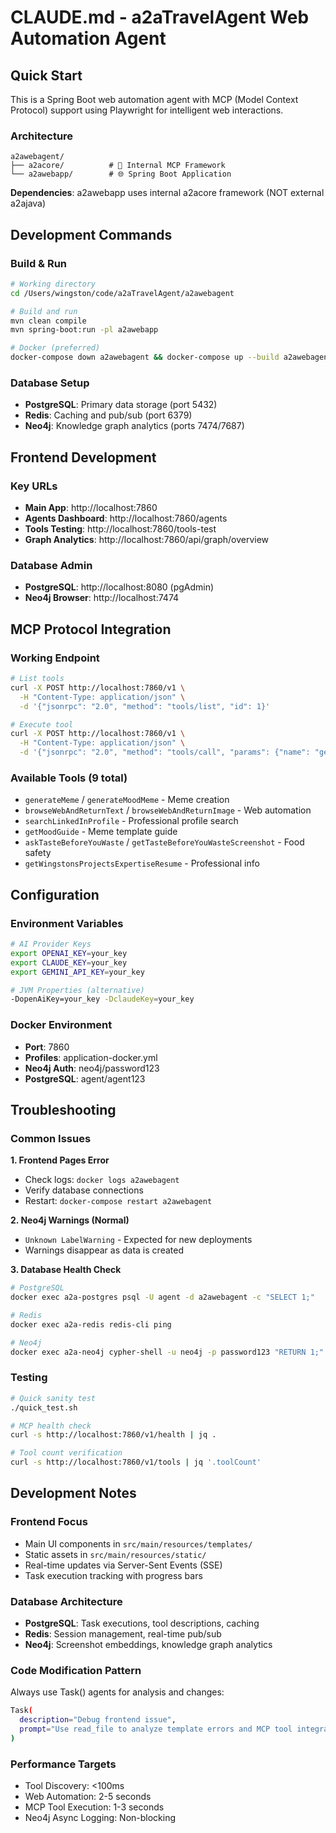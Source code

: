 # CLAUDE.md - a2aTravelAgent Web Automation Agent

## Quick Start

This is a Spring Boot web automation agent with MCP (Model Context Protocol) support using Playwright for intelligent web interactions.

### Architecture
```
a2awebagent/
├── a2acore/          # 🔧 Internal MCP Framework  
└── a2awebapp/        # 🌐 Spring Boot Application
```

**Dependencies**: a2awebapp uses internal a2acore framework (NOT external a2ajava)

## Development Commands

### Build & Run
```bash
# Working directory
cd /Users/wingston/code/a2aTravelAgent/a2awebagent

# Build and run
mvn clean compile
mvn spring-boot:run -pl a2awebapp

# Docker (preferred)
docker-compose down a2awebagent && docker-compose up --build a2awebagent -d
```

### Database Setup
- **PostgreSQL**: Primary data storage (port 5432)
- **Redis**: Caching and pub/sub (port 6379)  
- **Neo4j**: Knowledge graph analytics (ports 7474/7687)

## Frontend Development

### Key URLs
- **Main App**: http://localhost:7860
- **Agents Dashboard**: http://localhost:7860/agents
- **Tools Testing**: http://localhost:7860/tools-test
- **Graph Analytics**: http://localhost:7860/api/graph/overview

### Database Admin
- **PostgreSQL**: http://localhost:8080 (pgAdmin)
- **Neo4j Browser**: http://localhost:7474

## MCP Protocol Integration

### Working Endpoint
```bash
# List tools
curl -X POST http://localhost:7860/v1 \
  -H "Content-Type: application/json" \
  -d '{"jsonrpc": "2.0", "method": "tools/list", "id": 1}'

# Execute tool  
curl -X POST http://localhost:7860/v1 \
  -H "Content-Type: application/json" \
  -d '{"jsonrpc": "2.0", "method": "tools/call", "params": {"name": "generateMeme", "arguments": {"template": "success", "topText": "Test", "bottomText": "Working"}}, "id": 2}'
```

### Available Tools (9 total)
- `generateMeme` / `generateMoodMeme` - Meme creation
- `browseWebAndReturnText` / `browseWebAndReturnImage` - Web automation
- `searchLinkedInProfile` - Professional profile search
- `getMoodGuide` - Meme template guide
- `askTasteBeforeYouWaste` / `getTasteBeforeYouWasteScreenshot` - Food safety
- `getWingstonsProjectsExpertiseResume` - Professional info

## Configuration

### Environment Variables
```bash
# AI Provider Keys
export OPENAI_KEY=your_key
export CLAUDE_KEY=your_key
export GEMINI_API_KEY=your_key

# JVM Properties (alternative)
-DopenAiKey=your_key -DclaudeKey=your_key
```

### Docker Environment
- **Port**: 7860
- **Profiles**: application-docker.yml
- **Neo4j Auth**: neo4j/password123
- **PostgreSQL**: agent/agent123

## Troubleshooting

### Common Issues

**1. Frontend Pages Error**
- Check logs: `docker logs a2awebagent`
- Verify database connections
- Restart: `docker-compose restart a2awebagent`

**2. Neo4j Warnings (Normal)**
- `Unknown LabelWarning` - Expected for new deployments
- Warnings disappear as data is created

**3. Database Health Check**
```bash
# PostgreSQL
docker exec a2a-postgres psql -U agent -d a2awebagent -c "SELECT 1;"

# Redis
docker exec a2a-redis redis-cli ping

# Neo4j  
docker exec a2a-neo4j cypher-shell -u neo4j -p password123 "RETURN 1;"
```

### Testing
```bash
# Quick sanity test
./quick_test.sh

# MCP health check
curl -s http://localhost:7860/v1/health | jq .

# Tool count verification
curl -s http://localhost:7860/v1/tools | jq '.toolCount'
```

## Development Notes

### Frontend Focus
- Main UI components in `src/main/resources/templates/`
- Static assets in `src/main/resources/static/`
- Real-time updates via Server-Sent Events (SSE)
- Task execution tracking with progress bars

### Database Architecture
- **PostgreSQL**: Task executions, tool descriptions, caching
- **Redis**: Session management, real-time pub/sub
- **Neo4j**: Screenshot embeddings, knowledge graph analytics

### Code Modification Pattern
Always use Task() agents for analysis and changes:
```bash
Task(
  description="Debug frontend issue",
  prompt="Use read_file to analyze template errors and MCP tool integration"
)
```

### Performance Targets
- Tool Discovery: <100ms
- Web Automation: 2-5 seconds
- MCP Tool Execution: 1-3 seconds
- Neo4j Async Logging: Non-blocking
